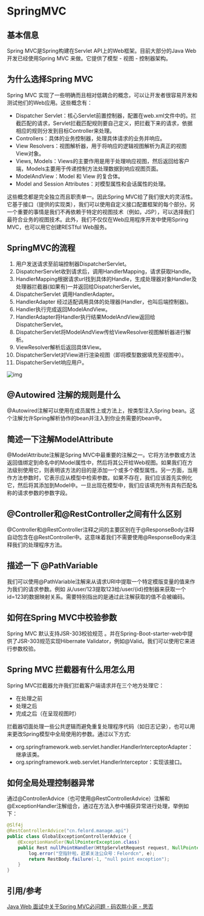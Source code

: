 # SpringMVC



## 基本信息

Spring MVC是Spring构建在Servlet API上的Web框架。目前大部分的Java Web 开发已经使用Spring MVC 来做。它提供了模型 - 视图 - 控制器架构。



## 为什么选择Spring MVC

Spring MVC 实现了一些明确而且相对低耦合的概念，可以让开发者很容易开发和测试他们的Web应用。这些概念有：

- Dispatcher Servlet：核心Servlet前置控制器，配置在web.xml文件中的。拦截匹配的请求，Servlet拦截匹配规则要自己定义，把拦截下来的请求，依据相应的规则分发到目标Controller来处理。
- Controllers：具体的业务控制器，处理具体请求的业务并响应。
- View Resolvers：视图解析器，用于将响应的逻辑视图解析为真正的视图View对象。
- Views, Models：Views的主要作用是用于处理响应视图，然后返回给客户端，Models主要用于传递控制方法处理数据到响应视图页面。
- ModelAndView：Model 和 View 的复合体。
- Model and Session Attributes：对模型属性和会话属性的处理。

这些概念都是完全独立而且职责单一。因此Spring MVC给了我们很大的灵活性。它基于接口（提供的实现类），我们可以使用自定义接口配置框架的每个部分。另一个重要的事情是我们不再依赖于特定的视图技术（例如，JSP），可以选择我们最符合业务的视图技术。此外，我们不仅仅在Web应用程序开发中使用Spring MVC，也可以用它创建RESTful Web服务。



## SpringMVC的流程

1. 用户发送请求至前端控制器DispatcherServlet。
2. DispatcherServlet收到请求后，调用HandlerMapping，请求获取Handle。
3. HandlerMapping根据请求url找到具体的Handle，生成处理器对象Handler及处理器拦截器(如果有)一并返回给DispatcherServlet。
4. DispatcherServlet 调用HandlerAdapter。
5. HandlerAdapter 经过适配调用具体的处理器(Handler，也叫后端控制器)。
6. Handler执行完成返回ModelAndView。
7. HandlerAdapter将Handler执行结果ModelAndView返回给DispatcherServlet。
8. DispatcherServlet将ModelAndView传给ViewResolver视图解析器进行解析。
9. ViewResolver解析后返回具体View。
10. DispatcherServlet对View进行渲染视图（即将模型数据填充至视图中）。
11. DispatcherServlet响应用户。

![img](https://image-hosting.jellyfishmix.com/20200701235142.png)



## @Autowired 注解的规则是什么

@Autowired注解可以使用在成员属性上或方法上，按类型注入Spring bean。这个注解允许Spring解析协作的bean并注入到你业务需要的bean中。



## 简述一下注解ModelAttribute

@ModelAttribute注解是Spring MVC中最重要的注解之一。它将方法参数或方法返回值绑定到命名中的Model属性中，然后将其公开给Web视图。如果我们在方法级别使用它，则表明该方法的目的是添加一个或多个模型属性。另一方面，当用作方法参数时，它表示应从模型中检索参数。如果不存在，我们应该首先实例化它，然后将其添加到Model中。一旦出现在模型中，我们应该填充所有具有匹配名称的请求参数的参数字段。



## @Controller和@RestController之间有什么区别

@Controller和@RestController注释之间的主要区别在于@ResponseBody注释自动包含在@RestController中。这意味着我们不需要使用@ResponseBody来注释我们的处理程序方法。



## 描述一下 @PathVariable

我们可以使用@PathVariable注解来从请求URI中提取一个特定模版变量的值来作为我们的请求参数。例如 从/user/123提取123给/user/{id}控制器来获取一个id=123的数据映射关系。需要特别指出的是通过此注解获取的值不会被编码。



## 如何在Spring MVC中校验参数

Spring MVC 默认支持JSR-303校验规范 。并在Spring-Boot-starter-web中提供了JSR-303规范实现Hibernate Validator，例如@Valid。我们可以使用它来进行参数校验。



## Spring MVC 拦截器有什么用怎么用

Spring MVC拦截器允许我们拦截客户端请求并在三个地方处理它：

- 在处理之前
- 处理之后
- 完成之后（在呈现视图时）

拦截器切面处理一些公共逻辑而避免重复处理程序代码（如日志记录），也可以用来更改Spring模型中全局使用的参数。通过以下方式:

- org.springframework.web.servlet.handler.HandlerInterceptorAdapter：继承该类。
- org.springframework.web.servlet.HandlerInterceptor：实现该接口。



## 如何全局处理控制器异常

通过@ControllerAdvice（也可使用@RestControllerAdvice）注解和@ExceptionHandler注解组合，通过在方法入参中捕获异常进行处理，举例如下：

```java
@Slf4j
@RestControllerAdvice("cn.felord.manage.api")
public class GlobalExceptionControllerAdvice {
    @ExceptionHandler(NullPointerException.class)
    public Rest nullPointHandler(HttpServletRequest request, NullPointerException e) {
        log.error("空指针啦，赶紧关注公众号：Felordcn", e);
        return RestBody.failure(-1, "null point exception");
    }
}
```


## 引用/参考

[Java Web 面试中关于Spring MVC必问题 - 码农胖小哥 - 思否](https://segmentfault.com/a/1190000020463668)
